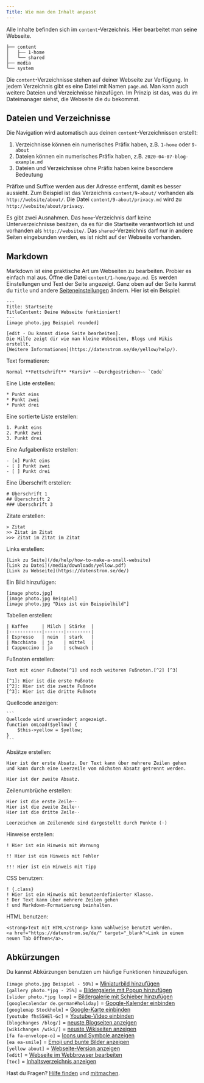 ```yaml
---
Title: Wie man den Inhalt anpasst
---
```

Alle Inhalte befinden sich im `content`-Verzeichnis. Hier bearbeitet man seine Webseite. 

    ├── content
    │   ├── 1-home
    │   └── shared
    ├── media
    └── system

Die `content`-Verzeichnisse stehen auf deiner Webseite zur Verfügung. In jedem Verzeichnis gibt es eine Datei mit Namen `page.md`. Man kann auch weitere Dateien und Verzeichnisse hinzufügen. Im Prinzip ist das, was du im Dateimanager siehst, die Webseite die du bekommst.

## Dateien und Verzeichnisse

Die Navigation wird automatisch aus deinen `content`-Verzeichnissen erstellt:

1. Verzeichnisse können ein numerisches Präfix haben, z.B. `1-home` oder `9-about`
2. Dateien können ein numerisches Präfix haben, z.B. `2020-04-07-blog-example.md`
3. Dateien und Verzeichnisse ohne Präfix haben keine besondere Bedeutung

Präfixe und Suffixe werden aus der Adresse entfernt, damit es besser aussieht. Zum Beispiel ist das Verzeichnis `content/9-about/` vorhanden als `http://website/about/`. Die Datei `content/9-about/privacy.md` wird zu `http://website/about/privacy`.

Es gibt zwei Ausnahmen. Das `home`-Verzeichnis darf keine Unterverzeichnisse besitzen, da es für die Startseite verantwortlich ist und vorhanden als `http://website/`. Das `shared`-Verzeichnis darf nur in andere Seiten eingebunden werden, es ist nicht auf der Webseite vorhanden.

## Markdown

Markdown ist eine praktische Art um Webseiten zu bearbeiten. Probier es einfach mal aus. Öffne die Datei `content/1-home/page.md`. Es werden Einstellungen und Text der Seite angezeigt. Ganz oben auf der Seite kannst du `Title` und andere [Seiteneinstellungen](how-to-adjust-system#seiteneinstellungen) ändern. Hier ist ein Beispiel:

    ---
    Title: Startseite
    TitleContent: Deine Webseite funktioniert!
    ---
    [image photo.jpg Beispiel rounded]
    
    [edit - Du kannst diese Seite bearbeiten]. 
    Die Hilfe zeigt dir wie man kleine Webseiten, Blogs und Wikis erstellt. 
    [Weitere Informationen](https://datenstrom.se/de/yellow/help/).

Text formatieren:

    Normal **Fettschrift** *Kursiv* ~~Durchgestrichen~~ `Code`

Eine Liste erstellen:

    * Punkt eins
    * Punkt zwei
    * Punkt drei

Eine sortierte Liste erstellen:

    1. Punkt eins
    2. Punkt zwei
    3. Punkt drei

Eine Aufgabenliste erstellen:

    - [x] Punkt eins
    - [ ] Punkt zwei
    - [ ] Punkt drei

Eine Überschrift erstellen:

    # Überschrift 1
    ## Überschrift 2
    ### Überschrift 3

Zitate erstellen:

    > Zitat
    >> Zitat im Zitat
    >>> Zitat im Zitat im Zitat

Links erstellen:

    [Link zu Seite](/de/help/how-to-make-a-small-website)
    [Link zu Datei](/media/downloads/yellow.pdf)
    [Link zu Webseite](https://datenstrom.se/de/)

Ein Bild hinzufügen:

    [image photo.jpg]
    [image photo.jpg Beispiel]
    [image photo.jpg "Dies ist ein Beispielbild"]

Tabellen erstellen:

    | Kaffee     | Milch | Stärke  |
    |------------|-------|---------|
    | Espresso   | nein  | stark   |
    | Macchiato  | ja    | mittel  |
    | Cappuccino | ja    | schwach |

Fußnoten erstellen:

    Text mit einer Fußnote[^1] und noch weiteren Fußnoten.[^2] [^3]
    
    [^1]: Hier ist die erste Fußnote
    [^2]: Hier ist die zweite Fußnote
    [^3]: Hier ist die dritte Fußnote

Quellcode anzeigen:

    ```
    Quellcode wird unverändert angezeigt.
    function onLoad($yellow) {
        $this->yellow = $yellow;
    }
    ```

Absätze erstellen:

    Hier ist der erste Absatz. Der Text kann über mehrere Zeilen gehen
    und kann durch eine Leerzeile vom nächsten Absatz getrennt werden.

    Hier ist der zweite Absatz.

Zeilenumbrüche erstellen:

    Hier ist die erste Zeile⋅⋅
    Hier ist die zweite Zeile⋅⋅
    Hier ist die dritte Zeile⋅⋅
    
    Leerzeichen am Zeilenende sind dargestellt durch Punkte (⋅)

Hinweise erstellen:

    ! Hier ist ein Hinweis mit Warnung
    
    !! Hier ist ein Hinweis mit Fehler
    
    !!! Hier ist ein Hinweis mit Tipp

CSS benutzen:

    ! {.class}
    ! Hier ist ein Hinweis mit benutzerdefinierter Klasse.
    ! Der Text kann über mehrere Zeilen gehen
    ! und Markdown-Formatierung beinhalten.

HTML benutzen:

    <strong>Text mit HTML</strong> kann wahlweise benutzt werden.
    <a href="https://datenstrom.se/de/" target="_blank">Link in einem neuen Tab öffnen</a>.

## Abkürzungen

Du kannst Abkürzungen benutzen um häufige Funktionen hinzuzufügen.

`[image photo.jpg Beispiel - 50%]` = [Miniaturbild hinzufügen](https://github.com/datenstrom/yellow-extensions/tree/master/source/image/README-de.md)  
`[gallery photo.*jpg - 25%]` = [Bildergalerie mit Popup hinzufügen](https://github.com/datenstrom/yellow-extensions/tree/master/source/gallery/README-de.md)  
`[slider photo.*jpg loop]` = [Bildergalerie mit Schieber hinzufügen](https://github.com/datenstrom/yellow-extensions/tree/master/source/slider/README-de.md)  
`[googlecalendar de.german#holiday]` = [Google-Kalender einbinden](https://github.com/datenstrom/yellow-extensions/tree/master/source/googlecalendar/README-de.md)  
`[googlemap Stockholm]` = [Google-Karte einbinden](https://github.com/datenstrom/yellow-extensions/tree/master/source/googlemap/README-de.md)  
`[youtube fhs55HEl-Gc]` = [Youtube-Video einbinden](https://github.com/datenstrom/yellow-extensions/tree/master/source/youtube/README-de.md)  
`[blogchanges /blog/]` = [neuste Blogseiten anzeigen](https://github.com/datenstrom/yellow-extensions/tree/master/source/blog/README-de.md)  
`[wikichanges /wiki/]` = [neuste Wikiseiten anzeigen](https://github.com/datenstrom/yellow-extensions/tree/master/source/wiki/README-de.md)  
`[fa fa-envelope-o]` = [Icons und Symbole anzeigen](https://github.com/datenstrom/yellow-extensions/tree/master/source/fontawesome/README-de.md)  
`[ea ea-smile]` = [Emoji und bunte Bilder anzeigen](https://github.com/datenstrom/yellow-extensions/tree/master/source/emojiawesome/README-de.md)  
`[yellow about]` = [Webseite-Version anzeigen](https://github.com/datenstrom/yellow-extensions/tree/master/source/update/README-de.md)  
`[edit]` = [Webseite im Webbrowser bearbeiten](https://github.com/datenstrom/yellow-extensions/tree/master/source/edit/README-de.md)  
`[toc]` = [Inhaltsverzeichnis anzeigen](https://github.com/datenstrom/yellow-extensions/tree/master/source/toc/README-de.md)  

Hast du Fragen? [Hilfe finden](.) und [mitmachen](contributing-guidelines).

